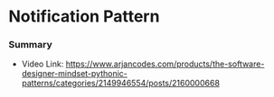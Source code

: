 # Notification Pattern

### Summary
- Video Link: https://www.arjancodes.com/products/the-software-designer-mindset-pythonic-patterns/categories/2149946554/posts/2160000668